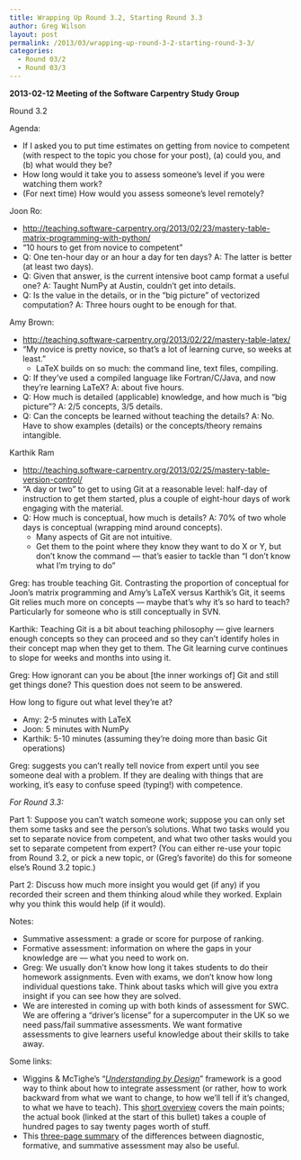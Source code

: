 ```yaml
---
title: Wrapping Up Round 3.2, Starting Round 3.3
author: Greg Wilson
layout: post
permalink: /2013/03/wrapping-up-round-3-2-starting-round-3-3/
categories:
  - Round 03/2
  - Round 03/3
---
```

**2013-02-12 Meeting of the Software Carpentry Study Group**

Round 3.2

Agenda:

*   If I asked you to put time estimates on getting from novice to competent (with respect to the topic you chose for your post), (a) could you, and (b) what would they be?
*   How long would it take you to assess someone&#8217;s level if you were watching them work?
*   (For next time) How would you assess someone&#8217;s level remotely?

Joon Ro:

*   <http://teaching.software-carpentry.org/2013/02/23/mastery-table-matrix-programming-with-python/>
*   &#8220;10 hours to get from novice to competent&#8221;
*   Q: One ten-hour day or an hour a day for ten days? A: The latter is better (at least two days).
*   Q: Given that answer, is the current intensive boot camp format a useful one? A: Taught NumPy at Austin, couldn&#8217;t get into details.
*   Q: Is the value in the details, or in the &#8220;big picture&#8221; of vectorized computation? A: Three hours ought to be enough for that.

Amy Brown:

*   <http://teaching.software-carpentry.org/2013/02/22/mastery-table-latex/>
*   &#8220;My novice is pretty novice, so that&#8217;s a lot of learning curve, so weeks at least.&#8221; 
    *   LaTeX builds on so much: the command line, text files, compiling.
*   Q: If they&#8217;ve used a compiled language like Fortran/C/Java, and now they&#8217;re learning LaTeX? A: about five hours.
*   Q: How much is detailed (applicable) knowledge, and how much is &#8220;big picture&#8221;? A: 2/5 concepts, 3/5 details.
*   Q: Can the concepts be learned without teaching the details? A: No. Have to show examples (details) or the concepts/theory remains intangible.

Karthik Ram

*   <http://teaching.software-carpentry.org/2013/02/25/mastery-table-version-control/>
*   &#8220;A day or two&#8221; to get to using Git at a reasonable level: half-day of instruction to get them started, plus a couple of eight-hour days of work engaging with the material.
*   Q: How much is conceptual, how much is details? A: 70% of two whole days is conceptual (wrapping mind around concepts). 
    *   Many aspects of Git are not intuitive.
    *   Get them to the point where they know they want to do X or Y, but don&#8217;t know the command &#8212; that&#8217;s easier to tackle than &#8220;I don&#8217;t know what I&#8217;m trying to do&#8221;

Greg: has trouble teaching Git. Contrasting the proportion of conceptual for Joon&#8217;s matrix programming and Amy&#8217;s LaTeX versus Karthik&#8217;s Git, it seems Git relies much more on concepts &#8212; maybe that&#8217;s why it&#8217;s so hard to teach? Particularly for someone who is still conceptually in SVN.

Karthik: Teaching Git is a bit about teaching philosophy &#8212; give learners enough concepts so they can proceed and so they can&#8217;t identify holes in their concept map when they get to them. The Git learning curve continues to slope for weeks and months into using it.

Greg: How ignorant can you be about [the inner workings of] Git and still get things done? This question does not seem to be answered.

How long to figure out what level they&#8217;re at?

*   Amy: 2-5 minutes with LaTeX
*   Joon: 5 minutes with NumPy
*   Karthik: 5-10 minutes (assuming they&#8217;re doing more than basic Git operations)

Greg: suggests you can&#8217;t really tell novice from expert until you see someone deal with a problem. If they are dealing with things that are working, it&#8217;s easy to confuse speed (typing!) with competence.

*For Round 3.3:*

Part 1: Suppose you can&#8217;t watch someone work; suppose you can only set them some tasks and see the person&#8217;s solutions. What two tasks would you set to separate novice from competent, and what two other tasks would you set to separate competent from expert? (You can either re-use your topic from Round 3.2, or pick a new topic, or (Greg&#8217;s favorite) do this for someone else&#8217;s Round 3.2 topic.)

Part 2: Discuss how much more insight you would get (if any) if you recorded their screen and them thinking aloud while they worked. Explain why you think this would help (if it would).

Notes:

*   Summative assessment: a grade or score for purpose of ranking.
*   Formative assessment: information on where the gaps in your knowledge are &#8212; what you need to work on.
*   Greg: We usually don&#8217;t know how long it takes students to do their homework assignments. Even with exams, we don&#8217;t know how long individual questions take. Think about tasks which will give you extra insight if you can see how they are solved.
*   We are interested in coming up with both kinds of assessment for SWC. We are offering a &#8220;driver&#8217;s license&#8221; for a supercomputer in the UK so we need pass/fail summative assessments. We want formative assessments to give learners useful knowledge about their skills to take away.

Some links:

*   Wiggins & McTighe&#8217;s &#8220;[*Understanding by Design*][1]&#8221; framework is a good way to think about how to integrate assessment (or rather, how to work backward from what we want to change, to how we&#8217;ll tell if it&#8217;s changed, to what we have to teach). This [short overview][2] covers the main points; the actual book (linked at the start of this bullet) takes a couple of hundred pages to say twenty pages worth of stuff.
*   This [three-page summary][3] of the differences between diagnostic, formative, and summative assessment may also be useful.

&nbsp;

 [1]: http://www.amazon.com/Understanding-Design-Expanded-2nd-Edition/dp/0131950843/
 [2]: http://www.ascd.org/ASCD/pdf/siteASCD/publications/UbD_WhitePaper0312.pdf
 [3]: http://www.azwestern.edu/learning_services/learning_support_services/assessment_program_review/resources/downloads/formative%20and_summative_assessment.pdf